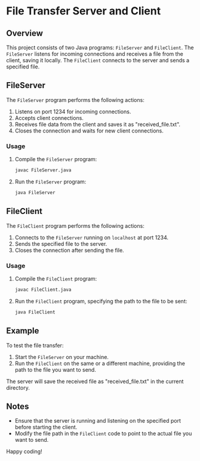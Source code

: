 # File Transfer Server and Client

## Overview

This project consists of two Java programs: `FileServer` and `FileClient`. The `FileServer` listens for incoming connections and receives a file from the client, saving it locally. The `FileClient` connects to the server and sends a specified file.

## FileServer

The `FileServer` program performs the following actions:
1. Listens on port 1234 for incoming connections.
2. Accepts client connections.
3. Receives file data from the client and saves it as "received_file.txt".
4. Closes the connection and waits for new client connections.

### Usage

1. Compile the `FileServer` program:
    ```sh
    javac FileServer.java
    ```

2. Run the `FileServer` program:
    ```sh
    java FileServer
    ```

## FileClient

The `FileClient` program performs the following actions:
1. Connects to the `FileServer` running on `localhost` at port 1234.
2. Sends the specified file to the server.
3. Closes the connection after sending the file.

### Usage

1. Compile the `FileClient` program:
    ```sh
    javac FileClient.java
    ```

2. Run the `FileClient` program, specifying the path to the file to be sent:
    ```sh
    java FileClient
    ```

## Example

To test the file transfer:
1. Start the `FileServer` on your machine.
2. Run the `FileClient` on the same or a different machine, providing the path to the file you want to send.

The server will save the received file as "received_file.txt" in the current directory.

## Notes

- Ensure that the server is running and listening on the specified port before starting the client.
- Modify the file path in the `FileClient` code to point to the actual file you want to send.

Happy coding!
